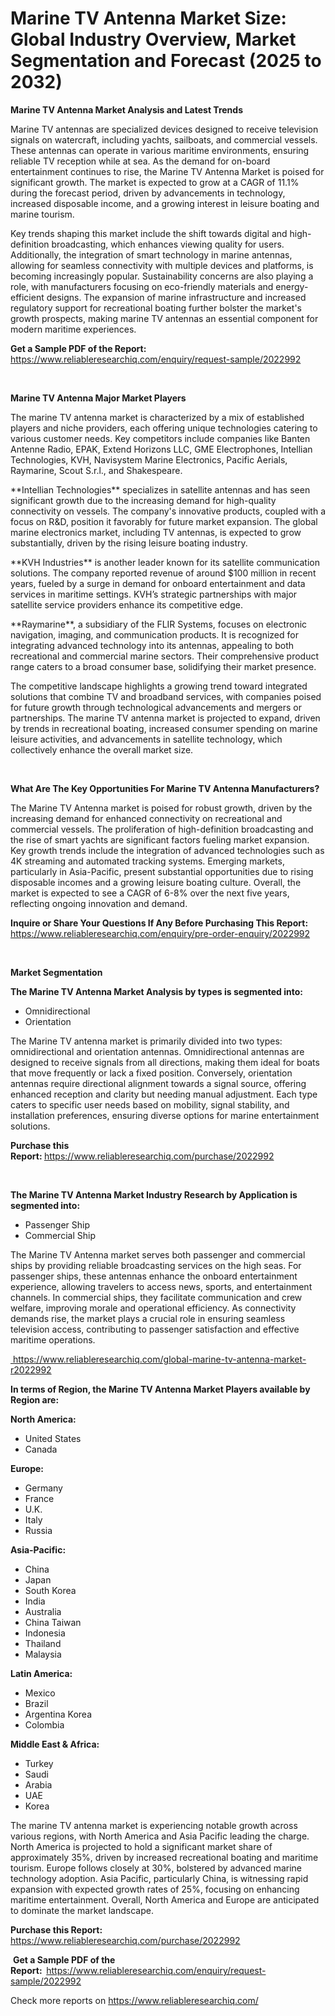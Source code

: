 <p><h1>Marine TV Antenna Market Size: Global Industry Overview, Market Segmentation and Forecast (2025 to 2032)</h1></p><p><strong>Marine TV Antenna Market Analysis and Latest Trends</strong></p>
<p><p>Marine TV antennas are specialized devices designed to receive television signals on watercraft, including yachts, sailboats, and commercial vessels. These antennas can operate in various maritime environments, ensuring reliable TV reception while at sea. As the demand for on-board entertainment continues to rise, the Marine TV Antenna Market is poised for significant growth. The market is expected to grow at a CAGR of 11.1% during the forecast period, driven by advancements in technology, increased disposable income, and a growing interest in leisure boating and marine tourism. </p><p>Key trends shaping this market include the shift towards digital and high-definition broadcasting, which enhances viewing quality for users. Additionally, the integration of smart technology in marine antennas, allowing for seamless connectivity with multiple devices and platforms, is becoming increasingly popular. Sustainability concerns are also playing a role, with manufacturers focusing on eco-friendly materials and energy-efficient designs. The expansion of marine infrastructure and increased regulatory support for recreational boating further bolster the market's growth prospects, making marine TV antennas an essential component for modern maritime experiences.</p></p>
<p><strong>Get a Sample PDF of the Report:&nbsp;</strong> <a href="https://www.reliableresearchiq.com/enquiry/request-sample/2022992?utm_campaign=2455&utm_medium=2&utm_source=Github&utm_content=ia&utm_term=29032025&utm_id=marine-tv-antenna">https://www.reliableresearchiq.com/enquiry/request-sample/2022992</a></p>
<p>&nbsp;</p>
<p><strong>Marine TV Antenna Major Market Players</strong></p>
<p><p>The marine TV antenna market is characterized by a mix of established players and niche providers, each offering unique technologies catering to various customer needs. Key competitors include companies like Banten Antenne Radio, EPAK, Extend Horizons LLC, GME Electrophones, Intellian Technologies, KVH, Navisystem Marine Electronics, Pacific Aerials, Raymarine, Scout S.r.l., and Shakespeare.</p><p>**Intellian Technologies** specializes in satellite antennas and has seen significant growth due to the increasing demand for high-quality connectivity on vessels. The company's innovative products, coupled with a focus on R&D, position it favorably for future market expansion. The global marine electronics market, including TV antennas, is expected to grow substantially, driven by the rising leisure boating industry.</p><p>**KVH Industries** is another leader known for its satellite communication solutions. The company reported revenue of around $100 million in recent years, fueled by a surge in demand for onboard entertainment and data services in maritime settings. KVH’s strategic partnerships with major satellite service providers enhance its competitive edge.</p><p>**Raymarine**, a subsidiary of the FLIR Systems, focuses on electronic navigation, imaging, and communication products. It is recognized for integrating advanced technology into its antennas, appealing to both recreational and commercial marine sectors. Their comprehensive product range caters to a broad consumer base, solidifying their market presence.</p><p>The competitive landscape highlights a growing trend toward integrated solutions that combine TV and broadband services, with companies poised for future growth through technological advancements and mergers or partnerships. The marine TV antenna market is projected to expand, driven by trends in recreational boating, increased consumer spending on marine leisure activities, and advancements in satellite technology, which collectively enhance the overall market size.</p></p>
<p>&nbsp;</p>
<p><strong>What Are The Key Opportunities For Marine TV Antenna Manufacturers?</strong></p>
<p><p>The Marine TV Antenna market is poised for robust growth, driven by the increasing demand for enhanced connectivity on recreational and commercial vessels. The proliferation of high-definition broadcasting and the rise of smart yachts are significant factors fueling market expansion. Key growth trends include the integration of advanced technologies such as 4K streaming and automated tracking systems. Emerging markets, particularly in Asia-Pacific, present substantial opportunities due to rising disposable incomes and a growing leisure boating culture. Overall, the market is expected to see a CAGR of 6-8% over the next five years, reflecting ongoing innovation and demand.</p></p>
<p><strong>Inquire or Share Your Questions If Any Before Purchasing This Report:</strong> <a href="https://www.reliableresearchiq.com/enquiry/pre-order-enquiry/2022992?utm_campaign=2455&utm_medium=2&utm_source=Github&utm_content=ia&utm_term=29032025&utm_id=marine-tv-antenna">https://www.reliableresearchiq.com/enquiry/pre-order-enquiry/2022992</a></p>
<p>&nbsp;</p>
<p><strong>Market Segmentation</strong></p>
<p><strong>The Marine TV Antenna Market Analysis by types is segmented into:</strong></p>
<p><ul><li>Omnidirectional</li><li>Orientation</li></ul></p>
<p><p>The Marine TV antenna market is primarily divided into two types: omnidirectional and orientation antennas. Omnidirectional antennas are designed to receive signals from all directions, making them ideal for boats that move frequently or lack a fixed position. Conversely, orientation antennas require directional alignment towards a signal source, offering enhanced reception and clarity but needing manual adjustment. Each type caters to specific user needs based on mobility, signal stability, and installation preferences, ensuring diverse options for marine entertainment solutions.</p></p>
<p><strong>Purchase this Report:&nbsp;</strong><a href="https://www.reliableresearchiq.com/purchase/2022992?utm_campaign=2455&utm_medium=2&utm_source=Github&utm_content=ia&utm_term=29032025&utm_id=marine-tv-antenna">https://www.reliableresearchiq.com/purchase/2022992</a></p>
<p>&nbsp;</p>
<p><strong>The Marine TV Antenna Market Industry Research by Application is segmented into:</strong></p>
<p><ul><li>Passenger Ship</li><li>Commercial Ship</li></ul></p>
<p><p>The Marine TV Antenna market serves both passenger and commercial ships by providing reliable broadcasting services on the high seas. For passenger ships, these antennas enhance the onboard entertainment experience, allowing travelers to access news, sports, and entertainment channels. In commercial ships, they facilitate communication and crew welfare, improving morale and operational efficiency. As connectivity demands rise, the market plays a crucial role in ensuring seamless television access, contributing to passenger satisfaction and effective maritime operations.</p></p>
<p><a href="https://www.reliableresearchiq.com/global-marine-tv-antenna-market-r2022992?utm_campaign=2455&utm_medium=2&utm_source=Github&utm_content=ia&utm_term=29032025&utm_id=marine-tv-antenna">&nbsp;https://www.reliableresearchiq.com/global-marine-tv-antenna-market-r2022992</a></p>
<p><strong>In terms of Region, the Marine TV Antenna Market Players available by Region are:</strong></p>
<p>
    <p> <strong> North America: </strong>
        <ul>
            <li>United States</li>
            <li>Canada</li>
        </ul>
        </p> 
    <p> <strong> Europe: </strong>
        <ul>
            <li>Germany</li>
            <li>France</li>
            <li>U.K.</li>
            <li>Italy</li>
            <li>Russia</li>
        </ul>
        </p> 
    <p> <strong> Asia-Pacific: </strong>
        <ul>
            <li>China</li>
            <li>Japan</li>
            <li>South Korea</li>
            <li>India</li>
            <li>Australia</li>
            <li>China Taiwan</li>
            <li>Indonesia</li>
            <li>Thailand</li>
            <li>Malaysia</li>
        </ul>
        </p> 
    <p> <strong> Latin America: </strong>
        <ul>
            <li>Mexico</li>
            <li>Brazil</li>
            <li>Argentina Korea</li>
            <li>Colombia</li>
        </ul>
        </p> 
    <p> <strong> Middle East & Africa: </strong>
        <ul>
            <li>Turkey</li>
            <li>Saudi</li>
            <li>Arabia</li>
            <li>UAE</li>
            <li>Korea</li>
        </ul>
    </p>
    </p>
<p><p>The marine TV antenna market is experiencing notable growth across various regions, with North America and Asia Pacific leading the charge. North America is projected to hold a significant market share of approximately 35%, driven by increased recreational boating and maritime tourism. Europe follows closely at 30%, bolstered by advanced marine technology adoption. Asia Pacific, particularly China, is witnessing rapid expansion with expected growth rates of 25%, focusing on enhancing maritime entertainment. Overall, North America and Europe are anticipated to dominate the market landscape.</p></p>
<p><strong>Purchase this Report: </strong><a href="https://www.reliableresearchiq.com/purchase/2022992?utm_campaign=2455&utm_medium=2&utm_source=Github&utm_content=ia&utm_term=29032025&utm_id=marine-tv-antenna">https://www.reliableresearchiq.com/purchase/2022992</a></p>
<p>&nbsp;<strong>Get a Sample PDF of the Report:&nbsp;&nbsp;</strong><a href="https://www.reliableresearchiq.com/enquiry/request-sample/2022992?utm_campaign=2455&utm_medium=2&utm_source=Github&utm_content=ia&utm_term=29032025&utm_id=marine-tv-antenna">https://www.reliableresearchiq.com/enquiry/request-sample/2022992</a></p>
<p><strong></strong></p>
<p>Check more reports on <a href="https://www.reliableresearchiq.com/?utm_campaign=2455&utm_medium=2&utm_source=Github&utm_content=ia&utm_term=29032025&utm_id=marine-tv-antenna">https://www.reliableresearchiq.com/</a></p>